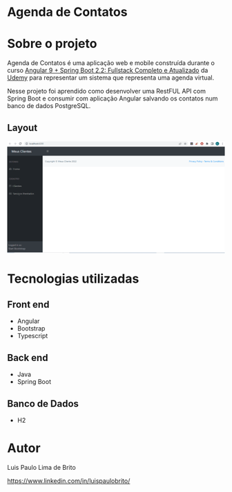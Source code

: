 # Agenda de Contatos

# Sobre o projeto

Agenda de Contatos é uma aplicação web e mobile construída durante o curso [Angular 9 + Spring Boot 2.2: Fullstack Completo e Atualizado](https://www.udemy.com/course/full-stack-angular9-spring-boot) da [Udemy](https://www.udemy.com) para representar um sistema que representa uma agenda virtual.

Nesse projeto foi aprendido como desenvolver uma RestFUL API com Spring Boot e consumir com aplicação Angular salvando os contatos num banco de dados PostgreSQL.

## Layout 

![Web 1](https://github.com/luispaulobrito/Projeto-Clientes-e-Servicos-Prestados/blob/main/assets/api.gif)

# Tecnologias utilizadas
## Front end
- Angular
- Bootstrap
- Typescript

## Back end
- Java
- Spring Boot

## Banco de Dados
- H2

# Autor

Luis Paulo Lima de Brito

https://www.linkedin.com/in/luispaulobrito/
